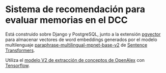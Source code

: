 # Sistema de recomendación para evaluar memorias en el DCC

Está construido sobre Django y PostgreSQL, junto a la extensión [pgvector](https://github.com/pgvector/pgvector-python) para almacenar vectores de word embeddings generados por el modelo multilenguaje [
paraphrase-multilingual-mpnet-base-v2](https://huggingface.co/sentence-transformers/paraphrase-multilingual-mpnet-base-v2) de [Sentence Transformers](https://huggingface.co/sentence-transformers).

Utiliza el [modelo V2 de extracción de conceptos de OpenAlex](https://github.com/ourresearch/openalex-concept-tagging/tree/main) con [Tensorflow](https://www.tensorflow.org/install/pip?hl=es).


